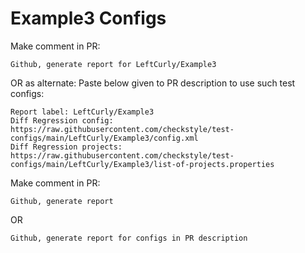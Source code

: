 # Example3 Configs
Make comment in PR:
```
Github, generate report for LeftCurly/Example3
```
OR as alternate:
Paste below given to PR description to use such test configs:
```
Report label: LeftCurly/Example3
Diff Regression config: https://raw.githubusercontent.com/checkstyle/test-configs/main/LeftCurly/Example3/config.xml
Diff Regression projects: https://raw.githubusercontent.com/checkstyle/test-configs/main/LeftCurly/Example3/list-of-projects.properties
```
Make comment in PR:
```
Github, generate report
```
OR
```
Github, generate report for configs in PR description
```
